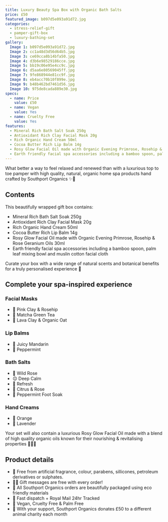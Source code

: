 ```yaml
---
title: Luxury Beauty Spa Box with Organic Bath Salts
price: £50
featured_image: b097d5e093a91d72.jpg
categories:
  - stress-relief-gift
  - pamper-gift-box
  - luxury-bathing-set
gallery:
  Image 1: b097d5e093a91d72.jpg
  Image 2: cc1a48d3d56d64b5.jpg
  Image 3: ce69cca8b14bfa50.jpg
  Image 4: d3b6e98529186cce.jpg
  Image 5: bb19c06e95e4cc9c.jpg
  Image 6: d5aa6e80569045ff.jpg
  Image 7: 9fe868944e81cc9f.jpg
  Image 8: eb4acc70b10f899e.jpg
  Image 9: b48b462bd7461d56.jpg
  Image 10: 975de8cada889e30.jpg
specs:
  - name: Price
    value: £50
  - name: Vegan
    value: Yes
  - name: Cruelty Free
    value: Yes
features:
  - Mineral Rich Bath Salt Soak 250g
  - Antioxidant Rich Clay Facial Mask 20g
  - Rich Organic Hand Cream 50ml
  - Cocoa Butter Rich Lip Balm 14g
  - Rosy Glow Facial Oil made with Organic Evening Primrose, Rosehip & Rose Geranium Oils 30ml
  - Earth friendly facial spa accessories including a bamboo spoon, palm leaf mixing bowl and muslin cotton facial cloth for a luxurious home spa experience
---
```


What better a way to feel relaxed and renewed than with a luxurious top to toe pamper with high quality, natural, organic home spa products hand crafted by Southport Organics ✨🛁

## Contents

This beautifully wrapped gift box contains:

- Mineral Rich Bath Salt Soak 250g
- Antioxidant Rich Clay Facial Mask 20g
- Rich Organic Hand Cream 50ml
- Cocoa Butter Rich Lip Balm 14g
- Rosy Glow Facial Oil made with Organic Evening Primrose, Rosehip & Rose Geranium Oils 30ml
- Earth friendly facial spa accessories including a bamboo spoon, palm leaf mixing bowl and muslin cotton facial cloth

Curate your box with a wide range of natural scents and botanical benefits for a truly personalised experience 🫶

## Complete your spa-inspired experience

### Facial Masks

- 🌺 Pink Clay & Rosehip
- 🍵 Matcha Green Tea
- 🌾 Lava Clay & Organic Oat

### Lip Balms

- 🍊 Juicy Mandarin
- 🌱 Peppermint

### Bath Salts

- 🌸 Wild Rose
- 😌 Deep Calm
- 🌱 Refresh
- 🌹 Citrus & Rose
- 🧊 Peppermint Foot Soak

### Hand Creams

- 🍊 Orange
- 💜 Lavender

Your set will also contain a luxurious Rosy Glow Facial Oil made with a blend of high quality organic oils known for their nourishing & revitalising properties 🧖🏼‍♀️

## Product details

- 🍊 Free from artificial fragrance, colour, parabens, sillicones, petroleum derivatives or sulphates.
- ✍🏼 Gift messages are free with every order!
- 🌿 All Southport Organics orders are beautifully packaged using eco friendly materials
- 📮 Fast dispatch + Royal Mail 24hr Tracked
- 🐰 Vegan, Cruelty Free & Palm Free
- 🐾 With your support, Southport Organics donates £50 to a different animal charity each month
